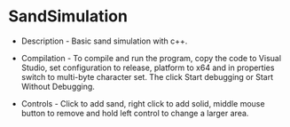 # SandSimulation

- Description -
Basic sand simulation with c++.

- Compilation -
To compile and run the program, copy the code to Visual Studio, set configuration to release, platform to x64 and in properties switch to multi-byte character set. The click Start debugging or Start Without Debugging.

- Controls -
Click to add sand, right click to add solid, middle mouse button to remove and hold left control to change a larger area.
